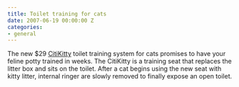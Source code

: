 ```yaml
---
title: Toilet training for cats
date: 2007-06-19 00:00:00 Z
categories:
- general
---
```


The new $29 [CitiKitty](http://www.citikitty.com/) toilet training system for cats promises to have your feline potty trained in weeks. The CitiKitty is a training seat that replaces the litter box and sits on the toilet. After a cat begins using the new seat with kitty litter, internal ringer are slowly removed to finally expose an open toilet.
